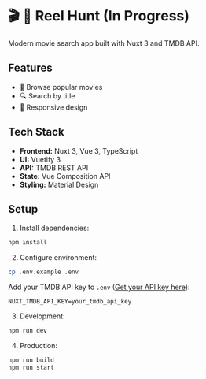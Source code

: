 # 🎬 🎯 Reel Hunt (In Progress)

Modern movie search app built with Nuxt 3 and TMDB API.

## Features

- 🎥 Browse popular movies
- 🔍 Search by title
- 📱 Responsive design

## Tech Stack

- **Frontend:** Nuxt 3, Vue 3, TypeScript
- **UI:** Vuetify 3
- **API:** TMDB REST API
- **State:** Vue Composition API
- **Styling:** Material Design

## Setup

1. Install dependencies:

```bash
npm install
```

2. Configure environment:

```bash
cp .env.example .env
```

Add your TMDB API key to `.env` ([Get your API key here](https://developer.themoviedb.org/docs/getting-started)):

```
NUXT_TMDB_API_KEY=your_tmdb_api_key
```

3. Development:

```bash
npm run dev
```

4. Production:

```bash
npm run build
npm run start
```
